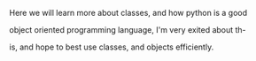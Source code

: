 Here we will learn more about classes, and how python is a good

object oriented programming language, I'm very exited about th-

is, and hope to best use classes, and objects efficiently.
